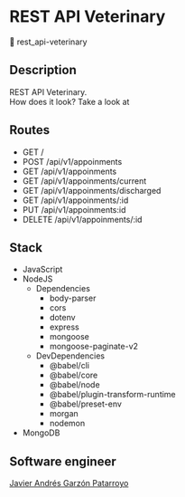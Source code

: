 # REST API Veterinary
:open_file_folder: rest_api-veterinary

## Description
REST API Veterinary.  
How does it look? Take a look at []()

## Routes
* GET /
* POST /api/v1/appoinments
* GET /api/v1/appoinments
* GET /api/v1/appoinments/current
* GET /api/v1/appoinments/discharged
* GET /api/v1/appoinments/:id
* PUT /api/v1/appoinments:id
* DELETE /api/v1/appoinments/:id

## Stack
* JavaScript
* NodeJS
  * Dependencies
    - body-parser
    - cors
    - dotenv
    - express
    - mongoose
    - mongoose-paginate-v2
  * DevDependencies
    - @babel/cli
    - @babel/core
    - @babel/node
    - @babel/plugin-transform-runtime
    - @babel/preset-env
    - morgan
    - nodemon
* MongoDB

## Software engineer
[Javier Andrés Garzón Patarroyo](https://www.javierandresgp.com)
